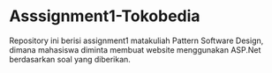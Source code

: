 # Asssignment1-Tokobedia
Repository ini berisi assignment1 matakuliah Pattern Software Design, dimana mahasiswa diminta membuat website menggunakan ASP.Net berdasarkan soal yang diberikan.
